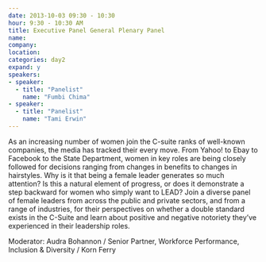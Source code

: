 ```yaml
---
date: 2013-10-03 09:30 - 10:30
hour: 9:30 - 10:30 AM
title: Executive Panel General Plenary Panel
name: 
company: 
location:
categories: day2
expand: y 
speakers:
- speaker:  
  - title: "Panelist"
    name: "Fumbi Chima"
- speaker:  
  - title: "Panelist"
    name: "Tami Erwin"
---
```

As an increasing number of women join the C-suite ranks of well-known companies,
the media has tracked their every move. From Yahoo! to Ebay to Facebook to the State
Department, women in key roles are being closely followed for decisions ranging from
changes in benefits to changes in hairstyles. Why is it that being a female leader
generates so much attention? Is this a natural element of progress, or does it
demonstrate a step backward for women who simply want to LEAD? Join a diverse
panel of female leaders from across the public and private sectors, and from a range of
industries, for their perspectives on whether a double standard exists in the C-Suite
and learn about positive and negative notoriety they’ve experienced in their leadership
roles.

Moderator: Audra Bohannon / Senior Partner, Workforce Performance, Inclusion &
Diversity / Korn Ferry